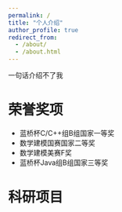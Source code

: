 ```yaml
---
permalink: /
title: "个人介绍"
author_profile: true
redirect_from: 
  - /about/
  - /about.html
---
```


一句话介绍不了我

荣誉奖项
======
* 蓝桥杯C/C++组B组国家一等奖<br>
* 数学建模国赛国家二等奖<br>
* 数学建模美赛F奖<br>
* 蓝桥杯Java组B组国家三等奖<br>


科研项目
======

